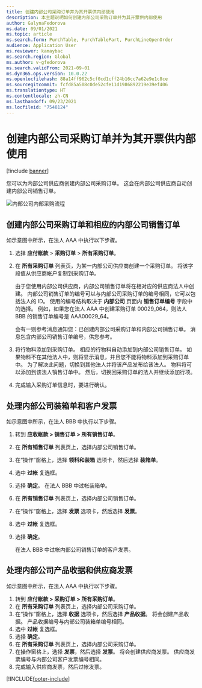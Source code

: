 ```yaml
---
title: 创建内部公司采购订单并为其开票供内部使用
description: 本主题说明如何创建内部公司采购订单并为其开票供内部使用
author: GalynaFedorova
ms.date: 09/01/2021
ms.topic: article
ms.search.form: PurchTable, PurchTablePart, PurchLineOpenOrder
audience: Application User
ms.reviewer: kamaybac
ms.search.region: Global
ms.author: v-gfedorova
ms.search.validFrom: 2021-09-01
ms.dyn365.ops.version: 10.0.22
ms.openlocfilehash: 88a14ff962c5cf0cd1cff24b16cc7a62e9e1c8ce
ms.sourcegitcommit: fcfd85a508c0de52cfe11d1986892219e39ef406
ms.translationtype: HT
ms.contentlocale: zh-CN
ms.lasthandoff: 09/23/2021
ms.locfileid: "7548124"
---
```

# <a name="create-and-invoice-an-intercompany-purchase-order-for-internal-use"></a>创建内部公司采购订单并为其开票供内部使用

[!include [banner](../../includes/banner.md)]

您可以为内部公司供应商创建内部公司采购订单。 这会在内部公司供应商自动创建内部公司销售订单。

![内部公司内部采购流程](media/intercompanypurchaseprocess.png)

## <a name="create-an-intercompany-purchase-order-and-a-corresponding-intercompany-sales-order"></a>创建内部公司采购订单和相应的内部公司销售订单

如示意图中所示，在法人 AAA 中执行以下步骤。

1. 选择 **应付帐款** \> **采购订单** \> **所有采购订单**。
1. 在 **所有采购订单** 列表页，为某一内部公司供应商创建一个采购订单。 将该字段值从供应商帐户复制到采购订单。

    由于您使用内部公司供应商，内部公司销售订单将在相对应的供应商法人中创建。 内部公司销售订单的编号可以与内部公司采购订单的编号相同，它可以包括法人的 ID。 使用的编号结构取决于 **内部公司** 页面内 **销售订单编号** 字段中的选择。 例如，如果您在法人 AAA 中创建采购订单 00029\_064，则法人 BBB 的销售订单编号是 AAA00029\_64。

    会有一则参考消息通知您：已创建内部公司采购订单和内部公司销售订单。 消息包含内部公司销售订单编号，供您参考。

1. 将行物料添加到采购订单。 相应的行物料自动添加到内部公司销售订单。 如果物料不在其他法人中，则将显示消息，并且您不能将物料添加到采购订单中。 为了解决此问题，切换到其他法人并将该产品发布给该法人。 物料将可以添加到该法人销售订单中。 然后，切换回采购订单的法人并继续添加行项。
1. 完成输入采购订单信息时，要进行确认。

## <a name="process-the-intercompany-packing-slip-and-customer-invoice"></a>处理内部公司装箱单和客户发票

如示意图中所示，在法人 BBB 中执行以下步骤。

1. 转到 **应收帐款 \> 销售订单 \> 所有销售订单**。
1. 在 **所有销售订单** 列表页上，选择内部公司销售订单。
1. 在“操作”窗格上，选择 **领料和装箱** 选项卡，然后选择 **装箱单**。
1. 选中 **过帐** 复选框。
1. 选择 **确定**。 在法人 BBB 中过帐装箱单。
1. 在 **所有销售订单** 列表页上，选择内部公司销售订单。
1. 在“操作”窗格上，选择 **发票** 选项卡，然后选择 **发票**。
1. 选中 **过帐** 复选框。
1. 选择 **确定**。

    在法人 BBB 中过帐内部公司销售订单的客户发票。

## <a name="process-the-intercompany-product-receipt-and-vendor-invoice"></a>处理内部公司产品收据和供应商发票

如示意图中所示，在法人 AAA 中执行以下步骤。

1. 转到 **应付帐款 \> 采购订单 \> 所有采购订单**。
1. 在 **所有采购订单** 列表页上，选择内部公司采购订单。
1. 在“操作”窗格上，选择 **收据** 选项卡，然后选择 **产品收据**。 将会创建产品收据。 产品收据编号与内部公司装箱单编号相同。
1. 选中 **过帐** 复选框。
1. 选择 **确定**。
1. 在 **所有采购订单** 列表页上，选择内部公司采购订单。
1. 在操作窗格上，选择 **发票**，然后选择 **发票**。 将会创建供应商发票。 供应商发票编号与内部公司客户发票编号相同。
1. 完成输入供应商发票，然后过帐发票。

[!INCLUDE[footer-include](../../includes/footer-banner.md)]
